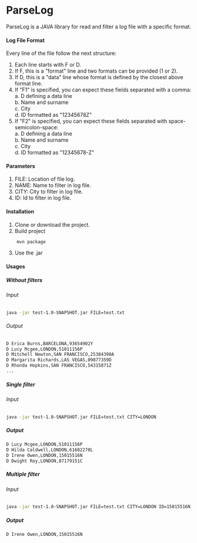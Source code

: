 # ParseLog

ParseLog is a JAVA library for read and filter a log file with a specific format.

#### Log File Format
Every line of the file follow the next structure:
1. Each line starts with F or D.
2. If F, this is a "format" line and two formats can be provided (1 or 2).
3. If D, this is a "data" line whose format is defined by the closest above format line.
4. If "F1" is specified, you can expect these fields separated with a comma:\
    a. D defining a data line\
    b. Name and surname\
    c. City\
    d. ID formatted as "12345678Z"
5. If "F2" is specified, you can expect these fields separated with space-semicolon-space:\
    a. D defining a data line\
    b. Name and surname\
    c. City\
    d. ID formatted as "12345678-Z"
    
#### Parameters
1. FILE: Location of file log.
2. NAME: Name to filter in log file.
3. CITY: City to filter in log file.
4. ID: Id to filter in log file.

#### Installation
1. Clone or download the project.
2. Build project
```bash
    mvn package
```
3. Use the .jar

#### Usages
##### Without filters
###### Input

```bash
java -jar test-1.0-SNAPSHOT.jar FILE=test.txt
```

###### Output
```bash
D Erica Burns,BARCELONA,93654902Y
D Lucy Mcgee,LONDON,51011156P
D Mitchell Newton,SAN FRANCISCO,25384390A
D Margarita Richards,LAS VEGAS,09877359D
D Rhonda Hopkins,SAN FRANCISCO,54315871Z
...
```
##### Single filter
###### Input

```bash
java -jar test-1.0-SNAPSHOT.jar FILE=test.txt CITY=LONDON
```

##### Output
```bash
D Lucy Mcgee,LONDON,51011156P
D Hilda Caldwell,LONDON,61682270L
D Irene Owen,LONDON,15015516N
D Dwight Roy,LONDON,87179151C
```

##### Multiple filter
###### Input

```bash
java -jar test-1.0-SNAPSHOT.jar FILE=test.txt CITY=LONDON ID=15015516N
```

##### Output
```bash
D Irene Owen,LONDON,15015516N
```